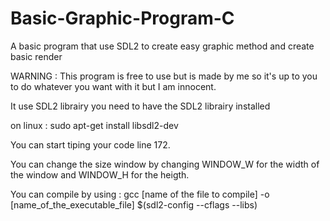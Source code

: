 # Basic-Graphic-Program-C
A basic program that use SDL2 to create easy graphic method and create basic render


WARNING : This program is free to use but is made by me so it's up to you to do whatever you want with it but I am innocent.


It use SDL2 librairy you need to have the SDL2 librairy installed

on linux : sudo apt-get install libsdl2-dev

You can start tiping your code line 172.

You can change the size window by changing WINDOW_W for the width of the window and WINDOW_H for the heigth.

You can compile by using : gcc [name of the file to compile] -o [name_of_the_executable_file] $(sdl2-config --cflags --libs)


